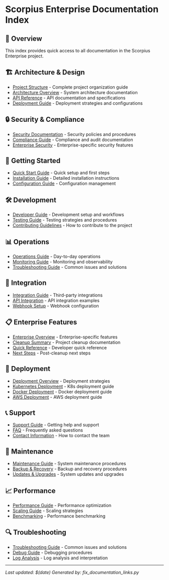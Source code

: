 # Scorpius Enterprise Documentation Index

## 📖 Overview
This index provides quick access to all documentation in the Scorpius Enterprise project.

## 🏗️ Architecture & Design
- [Project Structure](docs/enterprise/PROJECT_STRUCTURE.md) - Complete project organization guide
- [Architecture Overview](docs/architecture/) - System architecture documentation
- [API Reference](docs/api/) - API documentation and specifications
- [Deployment Guide](docs/deployment/) - Deployment strategies and configurations

## 🔒 Security & Compliance
- [Security Documentation](docs/security/) - Security policies and procedures
- [Compliance Guide](docs/compliance/) - Compliance and audit documentation
- [Enterprise Security](docs/enterprise/) - Enterprise-specific security features

## 🚀 Getting Started
- [Quick Start Guide](docs/getting-started/) - Quick setup and first steps
- [Installation Guide](docs/getting-started/installation.md) - Detailed installation instructions
- [Configuration Guide](docs/getting-started/configuration.md) - Configuration management

## 🛠️ Development
- [Developer Guide](docs/getting-started/development.md) - Development setup and workflows
- [Testing Guide](docs/getting-started/testing.md) - Testing strategies and procedures
- [Contributing Guidelines](CONTRIBUTING.md) - How to contribute to the project

## 📊 Operations
- [Operations Guide](docs/operations/) - Day-to-day operations
- [Monitoring Guide](docs/operations/monitoring.md) - Monitoring and observability
- [Troubleshooting Guide](docs/operations/troubleshooting.md) - Common issues and solutions

## 🔧 Integration
- [Integration Guide](docs/integration/) - Third-party integrations
- [API Integration](docs/integration/api.md) - API integration examples
- [Webhook Setup](docs/integration/webhooks.md) - Webhook configuration

## 📋 Enterprise Features
- [Enterprise Overview](docs/enterprise/) - Enterprise-specific features
- [Cleanup Summary](docs/enterprise/CLEANUP_SUMMARY.md) - Project cleanup documentation
- [Quick Reference](docs/enterprise/QUICK_REFERENCE.md) - Developer quick reference
- [Next Steps](docs/enterprise/NEXT_STEPS_REPORT.md) - Post-cleanup next steps

## 🚀 Deployment
- [Deployment Overview](docs/deployment/) - Deployment strategies
- [Kubernetes Deployment](docs/deployment/kubernetes.md) - K8s deployment guide
- [Docker Deployment](docs/deployment/docker.md) - Docker deployment guide
- [AWS Deployment](docs/deployment/aws.md) - AWS deployment guide

## 📞 Support
- [Support Guide](docs/support/) - Getting help and support
- [FAQ](docs/support/faq.md) - Frequently asked questions
- [Contact Information](docs/support/contact.md) - How to contact the team

## 🔄 Maintenance
- [Maintenance Guide](docs/operations/maintenance.md) - System maintenance procedures
- [Backup & Recovery](docs/operations/backup.md) - Backup and recovery procedures
- [Updates & Upgrades](docs/operations/updates.md) - System updates and upgrades

## 📈 Performance
- [Performance Guide](docs/operations/performance.md) - Performance optimization
- [Scaling Guide](docs/operations/scaling.md) - Scaling strategies
- [Benchmarking](docs/operations/benchmarking.md) - Performance benchmarking

## 🔍 Troubleshooting
- [Troubleshooting Guide](docs/operations/troubleshooting.md) - Common issues and solutions
- [Debug Guide](docs/operations/debugging.md) - Debugging procedures
- [Log Analysis](docs/operations/logs.md) - Log analysis and interpretation

---
*Last updated: $(date)*
*Generated by: fix_documentation_links.py*

